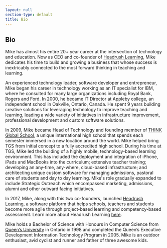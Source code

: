 ```yaml
---
layout: null
section-type: default
title: Bio 
---
```

## Bio

Mike has almost his entire 20+ year career at the intersection of technology and education.  Now as CEO and co-founder of [Headrush Learning](https://headrushlearning.com), Mike dedicates his time to build and growing a business that whose success is inextricably connected to the most forward thinking in teaching and learning.

An experienced technology leader, software developer and entrepreneur, Mike began his career in technology working as an IT specialist for IBM, where he consulted for many large organizations including Royal Bank, Rogers and Ford. In 2000, he became IT Director at Appleby college, an independent school in Oakville, Ontario, Canada. He spent 9 years building creative solutions for leveraging technology to improve teaching and learning, leading a wide variety of initiatives in infrastructure improvement, professional development and custom software solutions.

In 2009, Mike became Head of Technology and founding member of [THINK Global School](http://thinkglobalschool.org), a unique international high school that spends each semester immersed in a new location around the world. Mike helped bring TGS from initial concept to a fully accredited high school. During his time at TGS, Mike led the building of a highly mobile, technology-based learning environment. This has included the deployment and integration of iPhone, iPads and MacBooks into the curriculum; extensive teacher training; developing an any-time, any-where, cloud-based infrastructure; and architecting unique custom software for managing admissions, pastoral care of students and day to day learning.  Mike's role gradually expanded to include Strategic Outreach which encompassed marketing, admissions, alumni and other outward facing initiatives. 


In 2017, Mike, along with this two co-founders, launched [Headrush Learning](http://headrushlearning.com), a software platform that helps schools, teachers and students become more agile through project-based learning and competency-based assessment. Learn more about Headrush Learning [here](http://headrushlearning.com). 


Mike holds a Bachelor of Science with Honours in Computer Science from [Queen’s University](http://queensu.ca) in Ontario in 1998 and completed the Queen’s Executive Development Information Technology Program in 2005. Mike is an outdoor enthusiast, avid cyclist and runner and father of three awesome kids.
